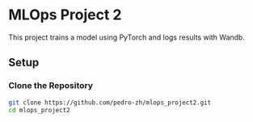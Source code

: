 # MLOps Project 2

This project trains a model using PyTorch and logs results with Wandb.

## Setup

### Clone the Repository
```bash
git clone https://github.com/pedro-zh/mlops_project2.git
cd mlops_project2
